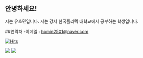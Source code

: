## 안녕하세요!

저는 유호민입니다. 저는 강서 한국폴리텍 대학교에서 공부하는 학생입니다.

##연락처
-이메일 : homin2501@naver.com
 
 
 [![Hits](https://hits.seeyoufarm.com/api/count/incr/badge.svg?url=https%3A%2F%2Fgithub.com&count_bg=%23727272&title_bg=%23000000&icon=github.svg&icon_color=%23E7E7E7&title=GITHUB&edge_flat=false)](https://hits.seeyoufarm.com)

 
 <img src="https://img.shields.io/badge/JAVA-yellow?style=flat-square&logo=JAVA&logoColor=yellow"/>

<img src="https://img.shields.io/badge/HTML-BLUE?style=flat-square&logo=HTML&logoColor=BLUE"/>
